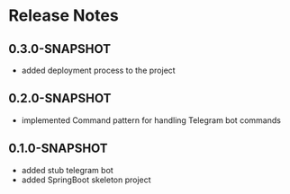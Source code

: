 # Release Notes

## 0.3.0-SNAPSHOT

* added deployment process to the project

## 0.2.0-SNAPSHOT

* implemented Command pattern for handling Telegram bot commands

## 0.1.0-SNAPSHOT

* added stub telegram bot
* added SpringBoot skeleton project
